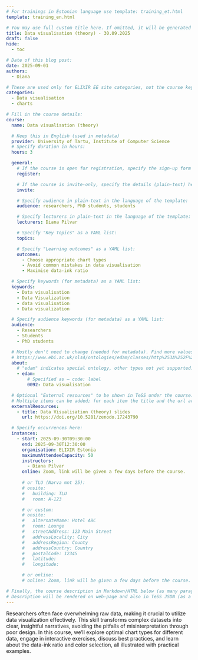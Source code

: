 ```yaml
---
# For trainings in Estonian language use template: training_et.html
template: training_en.html

# You may use full custom title here. If omitted, it will be generated from course name.
title: Data visualisation (theory) - 30.09.2025
draft: false
hide:
  - toc

# Date of this blog post:
date: 2025-09-01
authors:
  - Diana

# These are used only for ELIXIR EE site categories, not the course keywords on TESS
categories:
  - Data visualisation
  - charts

# Fill in the course details:
course:
  name: Data visualisation (theory)

  # Keep this in English (used in metadata)
  provider: University of Tartu, Institute of Computer Science
  # Specify duration in hours:
  hours: 3

  general:
    # If the course is open for registration, specify the sign-up form link here (otherwise, remove it):
    register:

    # If the course is invite-only, specify the details (plain-text) here (otherwise, remove it):
    invite: 

    # Specify audience in plain-text in the language of the template:
    audience: researchers, PhD students, students

    # Specify lecturers in plain-text in the language of the template:
    lecturers: Diana Pilvar

    # Specify "Key Topics" as a YAML list:
    topics:

    # Specify "Learning outcomes" as a YAML list:
    outcomes:
      - Choose appropriate chart types
      - Avoid common mistakes in data visualisation
      - Maximise data-ink ratio

  # Specify keywords (for metadata) as a YAML list:
  keywords:
    - Data visualisation
    - Data Visualization
    - data visualisation
    - Data visualization

  # Specify audience keywords (for metadata) as a YAML list:
  audience:
    - Researchers
    - Students
    - PhD students

  # Mostly don't need to change (needed for metadata). Find more values here:
  # https://www.ebi.ac.uk/ols4/ontologies/edam/classes/http%253A%252F%252Fedamontology.org%252Ftopic_0003?lang=en
  about:
    # "edam" indicates special ontology, other types not yet supported.
    - edam:
        # Specified as – code: label
        0092: Data visualisation

  # Optional "External resources" to be shown in TeSS under the course:
  # Multiple items can be added; for each item the title and the url are mandatory.
  externalResources:
    - title: Data Visualisation (theory) slides
      url: https://doi.org/10.5281/zenodo.17243790

  # Specify occurrences here:
  instances:
    - start: 2025-09-30T09:30:00
      end: 2025-09-30T12:30:00
      organisation: ELIXIR Estonia
      maximumAttendeeCapacity: 50
      instructors:
        - Diana Pilvar
      online: Zoom, link will be given a few days before the course.
     
      # or TLU (Narva mnt 25):
      # onsite:
      #   building: TLU
      #   room: A-123

      # or custom:
      # onsite:
      #   alternateName: Hotel ABC
      #   room: Lounge
      #   streetAddress: 123 Main Street
      #   addressLocality: City
      #   addressRegion: County
      #   addressCountry: Country
      #   postalCode: 12345
      #   latitude:
      #   longitude:

      # or online:
      # online: Zoom, link will be given a few days before the course.

# Finally, the course description in Markdown/HTML below (as many paragraphs as needed).
# Description will be rendered on web-page and also in TeSS JSON (as a string of HTML).
---
```


Researchers often face overwhelming raw data, making it crucial to utilize data visualization effectively. This skill transforms complex datasets into clear, insightful narratives, avoiding the pitfalls of misinterpretation through poor design. In this course, we’ll explore optimal chart types for different data, engage in interactive exercises, discuss best practices, and learn about the data-ink ratio and color selection, all illustrated with practical examples.
